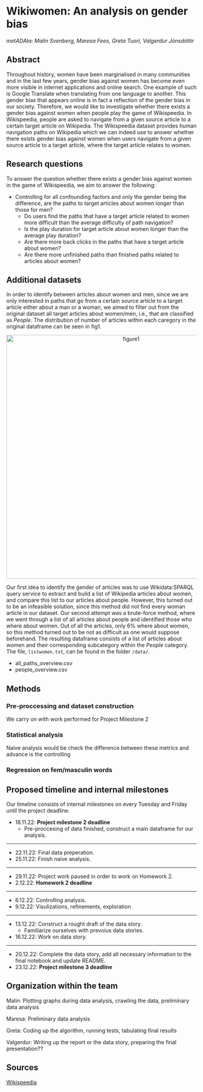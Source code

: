 # Wikiwomen: An analysis on gender bias
*metADAta: Malin Svenberg, Maresa Fees, Greta Tuori, Valgerdur Jónsdóttir*

## Abstract

Throughout history, women have been marginalised in many communities and in the last few years, gender bias against women has become even more visible in internet applications and online search. One example of such is Google Translate when translating from one language to another. This gender bias that appears online is in fact a reflection of the gender bias in our society. Therefore, we would like to investigate whether there exists a gender bias against women when people play the game of Wikispeedia. In Wikispeedia, people are asked to navigate from a given source article to a certain target article on Wikipedia. The Wikispeedia dataset provides human navigation paths on Wikipedia which we can indeed use to answer whether there exists gender bias against women when users navigate from a given source article to a target article, where the target article relates to women.

## Research questions

To answer the question whether there exists a gender bias against women in the game of Wikispeedia, we aim to answer the following:
- Controlling for all confounding factors and only the gender being the difference, are the paths to target articles about women longer than those for men?
    - Do users find the paths that have a target article related to women more difficult than the average difficulty of path navigation? 
    - Is the play duration for target article about women longer than the average play duration?
    - Are there more back clicks in the paths that have a target article about women? 
    - Are there more unfinished paths than finished paths related to articles about women?

## Additional datasets

In order to identify between articles about women and men, since we are only interested in paths that go from a certain source article to a target article either about a man or a woman, we aimed to filter out from the original dataset all target articles about women/men, i.e., that are classified as *People*. The distribution of number of articles within each caregory in the original dataframe can be seen in fig1. 

<p align="center">
<img width="645" alt="figure1" src="https://user-images.githubusercontent.com/52750379/202575487-c48dd088-85ad-49ef-987f-445032db8b95.png">
</p>

Our first idea to identify the gender of articles was to use Wikidata:SPARQL query service to extract and build a list of Wikipedia articles about women, and compare this list to our articles about people. However, this turned out to be an infeasible solution, since this method did not find every woman article in our dataset. Our second attempt was a brute-force method, where we went through a list of all articles about people and identified those who where about women. Out of all the articles, only 6% where about women, so this method turned out to be not as difficult as one would suppose beforehand. The resulting dataframe consists of a list of articles about women and their corresponding subcategory within the *People* category. The file, `listwomen.txt`, can be found in the folder `/data/`.

- all_paths_overview.csv
- people_overview.csv

## Methods

### Pre-proccessing and dataset construction
We carry on with work performed for Project Milestone 2

### Statistical analysis

Naive analysis would be check the difference between these metrics and advance is the controlling

### Regression on fem/masculin words


## Proposed timeline and internal milestones
Our timeline consists of internal milestones on every Tuesday and Friday until the project deadline.

- 18.11.22: **Project milestone 2 deadline**
    - Pre-proccesing of data finished, construct a main dataframe for our analysis.
---
- 22.11.22: Final data preperation. 
- 25.11.22: Finish naive analysis.
---
- 29.11.22: Project work paused in order to work on Homework 2.
- 2.12.22: **Homework 2 deadline**
---
- 6.12.22: Controlling analysis.
- 9.12.22: Visulizations, refinements, exploration
    
---
- 13.12.22: Construct a rought draft of the data story.
    - Familiarize ourselves with prevoius data stories.
- 16.12.22: Work on data story.
---
- 20.12.22: Complete the data story, add all necessary information to the final notebook and update README.
- 23.12.22: **Project milestone 3 deadline** 

## Organization within the team

Malin: Plotting graphs during data analysis, crawling the data, preliminary data analysis

Maresa: Preliminary data analysis

Greta: Coding up the algorithm, running tests, tabulating final results

Valgerdur: Writing up the report or the data story, preparing the final presentation??


## Sources
[Wikispeedia](https://snap.stanford.edu/data/wikispeedia.html)
